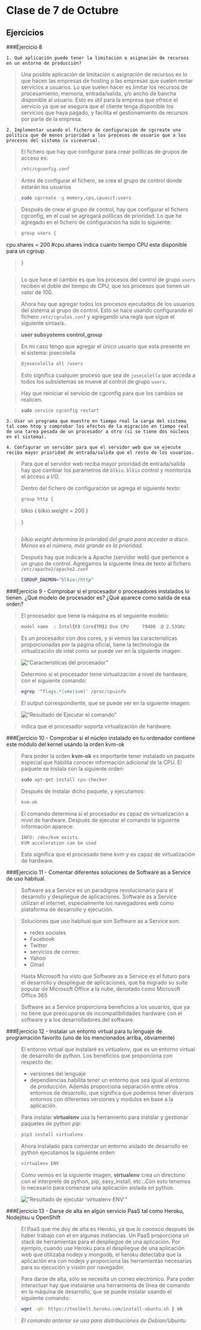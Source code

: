 Clase de 7 de Octubre
=====================

Ejercicios
----------

###Ejercicio 8

    1. Qué aplicación puede tener la limitación o asignación de recursos en un entorno de producción?

> Una posible aplicación de limitación o asignación de recursos es lo que hacen las empresas de hosting
> o las empresas que suelen rentar servicios a usuarios. Lo que suelen hacer es limitar los recursos de procesamiento,
> memoria, entrada/salida, y/o ancho de bancha disponible al usuario. Esto es útil para la empresa que ofrece el
> servicio ya que se asegura que el cliente tenga disponible los servicios que haya pagado, y facilita el
> gestionamiento de recursos por parte de la empresa.

    2. Implementar usando el fichero de configuración de cgcreate una política que dé menos prioridad a los procesos de usuario que a los procesos del sistema (o viceversa).

> El fichero que hay que configurar para crear políticas de grupos de acceso es:
>
> ```sh
> /etc/cgconfig.conf
> ```

> Antes de configurar el fichero, se crea el grupo de control donde estarán los
> usuarios

> ```sh
> sudo cgcreate -g memory,cpu,cpuacct:users
> ```

> Después de crear el grupo de control, hay que configurar el fichero cgconfig,
> en el cual se agregará polílicas de prioridad. Lo que he agregado en el fichero
> de configuración ha sido lo siguiente:

> ```sh
> group users {
   cpu.shares = 200
   #cpu.shares indica cuanto tiempo CPU esta disponible para un cgroup
> }
> ```

> Lo que hace el cambio es que los procesos del control de grupo `users` reciben
> el doble del tiempo de CPU, que los procesos que tienen un valor de 100.

> Ahora hay que agregar todos los procesos ejecutados de los usuarios del sistema
> al grupo de control. Esto se hace usando configurando el fichero `/etc/cgrules.conf`
> y agregando una regla que sigue el siguiente sintaxis.

> **user subsystems control_group**

> En mi caso tengo que agregar el único usuario que esta presente en el sistema: josecolella

> ```sh
> @josecolella all /users
> ```
> Esto significa cualquier proceso que sea de `josecolella` que acceda a todos
> los subsistemas se mueve al control de grupo `users`.

> Hay que reiniciar el servicio de cgconfig para que los cambios se realicen.

> ```sh
> sudo service cgconfig restart
> ```

    3. Usar un programa que muestre en tiempo real la carga del sistema tal como htop y comprobar los efectos de la migración en tiempo real de una tarea pesada de un procesador a otro (si se tiene dos núcleos en el sistema).

>
>
>

    4. Configurar un servidor para que el servidor web que se ejecute reciba mayor prioridad de entrada/salida que el resto de los usuarios.

> Para que el servidor web reciba mayor prioridad de entrada/salida hay que cambiar los parametros
> de `blkio`. `blkio` control y monitoriza el acceso a I/O.
>
> Dentro del fichero de configuración se agrega el siguiente texto:

> ```sh
> group http {

>   blkio {
>    blkio.weight = 200
>   }

> }
> ```

> *blkio.weight determina la prioridad del grupo para acceder a disco.*
> *Menos es el número, más grande es la prioridad.*

> Después hay que indicarle a Apache (servidor web) que pertence a un grupo de
> control. Agregamos la siguiente línea de texto al fichero `/etc/apache2/apache2.conf`

> ```sh
> CGROUP_DAEMON="blkio:/http"
> ```


###Ejercicio 9
    - Comprobar si el procesador o procesadores instalados lo tienen.
    ¿Qué modelo de procesador es?
    ¿Qué aparece como salida de esa orden?

> El procesador que tiene la máquina es el seguiente modelo:

> ```sh
> model name  : Intel(R) Core(TM)2 Duo CPU     T9400  @ 2.53GHz
> ```

> Es un procesador con dos cores, y si vemos las caracteristicas proporcionadas
> por la página oficial, tiene la technología de virtualización de intel como
> se puede ver en la siguiente imagen:

> !["Características del procesador"](https://raw.github.com/josecolella/GII-2013/master/Screenshots/Screen%20Shot%202013-10-08%20at%2023.08.49.png)

> Determino si el procesador tiene virtualización a nivel de hardware, con el siguiente comando:
> ```sh
> egrep '^flags.*(vmx|svm)' /proc/cpuinfo
> ```

> El output correspondiente, que se puede ver en la siguiente imagen:

> !["Resultado de Ejecutar el comando"](https://raw.github.com/josecolella/GII-2013/master/Screenshots/Screen%20Shot%202013-10-08%20at%2023.03.19.png)

> indica que el procesador soporta virtualización de hardware.

###Ejercicio 10
    - Comprobar si el núcleo instalado en tu ordenador contiene este módulo del kernel usando la orden kvm-ok

> Para poder la orden **kvm-ok** es importante tener instalado un paquete especial
> que habilita conocer información adicional de la CPU.
> El paquete se instala con la siguiente orden:

> ```sh
> sudo apt-get install cpu-checker
> ```

> Después de instalar dicho paquete, y ejecutamos:
> ```sh
> kvm-ok
> ```

> El comando determina si el procesador es capaz de virtualización
> a nivel de hardware. Después de ejecutar el comando la siguiente información
aparece:

> ```sh
> INFO: /dev/kvm exists
> KVM acceleration can be used
> ```

> Esto significa que el procesado tiene kvm y es capaz de virtualización de
> hardware.

###Ejercicio 11
    - Comentar diferentes soluciones de Software as a Service de uso habitual.

> Software as a Service es un paradigma revolucionario para el desarrollo y despliegue
> de aplicaciones. Software as a Service útilizan el internet, especialmente los
> navegadores web como plataforma de desarrollo y ejecución.

> Soluciones que uso habitual que son Software as a Service son:
>   - redes sociales
>    - Facebook
>    - Twitter
>   - servicios de correo:
>    - Yahoo
>    - Gmail


> Hasta Microsoft ha visto que Software as a Service es el futuro
> para el desarrollo y despliegue de aplicaciones, que ha migrado
> su suite popular de Microsoft Office a la nube, denotado como Microsoft
> Office 365

> Software as a Service proporciona beneficios a los usuarios, que
> ya no tiene que preocuparse de incompatibilidades hardware con el software y a los
> desarrolladores del software.


###Ejercicio 12
    - Instalar un entorno virtual para tu lenguaje de programación favorito (uno de los mencionados arriba, obviamente)

> El entorno virtual que instalaré es *virtualenv*, que es un entorno virtual
> de desarrollo de python. Los beneficios que proporciona con respecto de:
>   - versiones del lenguaje
>   - dependiencias
> habilita tener un entorno que sea igual al entorno de producción. Además
> proporciona separación entre otros entornos de desarrollo, que significa
> que podemos tener diversos entornos con diferentes versiones y modulos en base
> a la aplicación.

> Para instalar **virtualenv** usa la herramiento para instalar y gestionar
paquetes de python *pip*:

> ```sh
> pip3 install virtualenv
> ```

> Ahora instalado para comenzar un entorno aislado de desarrollo en python
> ejecutamos la siguiente orden:

> ```sh
> virtualenv ENV
> ```

> Como vemos en la siguiente imagen, **virtualenv** crea un directorio
> con el interprete de python, pip, easy_install, etc...Con esto tenemos
> lo necesario para comenzar una aplicación aislada en python.

> !["Resultado de ejecutar 'virtualenv ENV'"](https://raw.github.com/josecolella/GII-2013/master/Screenshots/Screen%20Shot%202013-10-09%20at%2000.16.16.png)

###Ejercicio 13
    - Darse de alta en algún servicio PaaS tal como Heroku, Nodejitsu u OpenShift

> El PaaS que me doy de alta es Heroku, ya que lo conosco después de haber
> trabajo con el en algunas instancias.
> Un PaaS proporciona un stack de herramientas para el despliegue de una aplicación.
> Por ejemplo, cuando use Heroku para el despliegue de una aplicación web que útilizaba
> nodejs y mongodb, el heroku detectaba que la aplicación era con nodejs y proporciona
> las herramientas necesarias para su ejecución y visión por navegador.

> Para darse de alta, sólo se necesita un correo electrónico. Para poder interactuar
hay que instalarse una herramienta de línea de comando en la máquina de desarrollo,
que se puede instalar usando el siguiente comando:

> ```sh
> wget -qO- https://toolbelt.heroku.com/install-ubuntu.sh | sh
> ```

> *El comando anterior se usa para distribuciones de Debian/Ubuntu*

